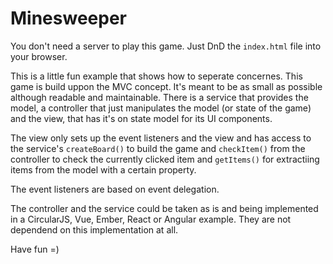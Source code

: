 # Minesweeper

You don't need a server to play this game. Just DnD the `index.html` file into your browser.

This is a little fun example that shows how to seperate concernes. This game is build uppon the MVC concept. It's meant to be as small as possible although readable and maintainable.
There is a service that provides the model, a controller that just manipulates the model (or state of the game) and the view, that has it's on state model for its UI components.

The view only sets up the event listeners and the view and has access to the service's ```createBoard()``` to build the game and ```checkItem()``` from the controller to check the currently clicked item and ```getItems()``` for extractiing items from the model with a certain property.

The event listeners are based on event delegation.

The controller and the service could be taken as is and being implemented in a CircularJS, Vue, Ember, React or Angular example. They are not dependend on this implementation at all.

Have fun =)

